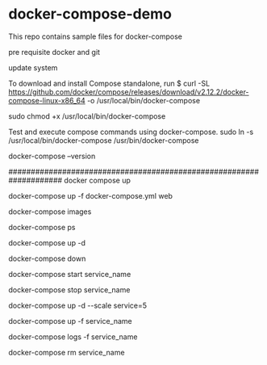 # docker-compose-demo
This repo contains sample files for docker-compose

pre requisite
docker and git 

update system

To download and install Compose standalone, run
$ curl -SL https://github.com/docker/compose/releases/download/v2.12.2/docker-compose-linux-x86_64 -o /usr/local/bin/docker-compose

sudo chmod +x /usr/local/bin/docker-compose

Test and execute compose commands using docker-compose.
sudo ln -s /usr/local/bin/docker-compose /usr/bin/docker-compose

docker-compose –version

####################################################################
docker compose up

docker-compose up -f docker-compose.yml web

docker-compose images

docker-compose ps

docker-compose up -d

docker-compose down

docker-compose start service_name

docker-compose stop service_name

docker-compose up -d --scale service=5

docker-compose up -f service_name

docker-compose logs -f service_name

docker-compose rm service_name

